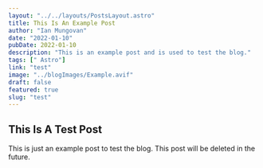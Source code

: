 ```yaml
---
layout: "../../layouts/PostsLayout.astro"
title: This Is An Example Post
author: "Ian Mungovan"
date: "2022-01-10"
pubDate: 2022-01-10
description: "This is an example post and is used to test the blog."
tags: [" Astro"]
link: "test"
image: "../blogImages/Example.avif"
draft: false
featured: true
slug: "test"
---
```


## This Is A Test Post

This is just an example post to test the blog. This post will be deleted in the future.
